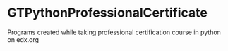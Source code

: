 # GTPythonProfessionalCertificate
Programs created while taking professional certification course in python on edx.org
